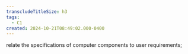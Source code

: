 ```yaml
---
transcludeTitleSize: h3
tags:
  - C1
created: 2024-10-21T08:49:02.000-0400
---
```

relate the specifications of computer components to user requirements;